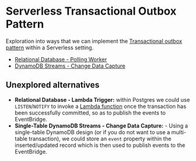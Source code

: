 # Serverless Transactional Outbox Pattern

Exploration into ways that we can implement the [Transactional outbox pattern](https://microservices.io/patterns/data/transactional-outbox.html) within a Serverless setting.

- [Relational Database - Polling Worker](./relational-database-polling-worker/)
- [DynamoDB Streams - Change Data Capture](./dynamodb-streams-change-data-capture/)

## Unexplored alternatives

- **Relational Database - Lambda Trigger:** within Postgres we could use `LISTEN`/`NOTIFY` to invoke a [Lambda function](https://docs.aws.amazon.com/AmazonRDS/latest/UserGuide/PostgreSQL-Lambda.html) once the transaction has been successfully committed, so as to publish the events to EventBridge.
- **Single-Table DynamoDB Streams - Change Data Capture:** - Using a single-table DynamoDB design (or if you do not want to use a multi-table transaction), we could store an `event` property within the inserted/updated record which is then used to publish events to the EventBridge.
